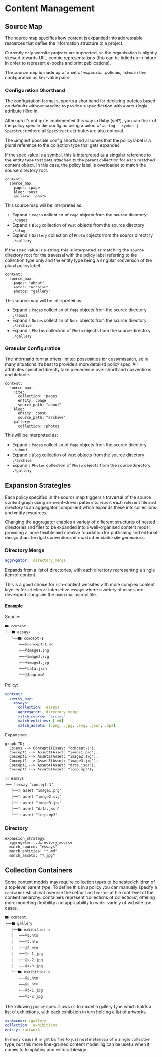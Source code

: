 # Content Management

## Source Map

The source map specifies how content is expanded into addressable resources that define the information structure of a project.

Currently only website projects are supported, so the organisation is slightly skewed towards URL-centric representations (this can be tidied up in future in order to represent e-books and print publications).

The source map is made up of a set of expansion policies, listed in the configuration as key-value pairs.

### Configuration Shorthand

The configuration format supports a shorthand for declaring policies based on defaults without needing to provide a specification with every single attribute filled in.

Although it’s not quite implemented this way in Ruby (yet?), you can think of the policy spec in the config as being a union of `String | Symbol | SpecStruct` where all `SpecStruct` attributes are also optional.

The simplest possible config shorthand assumes that the policy label is a plural reference to the collection type that gets expanded.

If the spec value is a symbol, this is interpreted as a singular reference to the entity type that gets attached to the parent collection for each matched content object. In this case, the policy label is overloaded to match the source directory root.

```
content:
  source_map:
    pages: :page
    blog: :post
    gallery: :photo
```

This source map will be interpreted as:

- Expand a `Pages` collection of `Page` objects from the source directory `./pages`
- Expand a `Blog` collection of `Post` objects from the source directory `./blog`
- Expand a `Gallery` collection of `Photo` objects from the source directory `./gallery`

If the spec value is a string, this is interpreted as matching the source directory root for the traversal with the policy label referring to the collection type only and the entity type being a singular conversion of the plural policy label.

```
content:
  source_map:
    pages: "about"
    notes: "archive"
    photos: "gallery"
```

This source map will be interpreted as:

- Expand a `Pages` collection of `Page` objects from the source directory `./about`
- Expand a `Notes` collection of `Note` objects from the source directory `./archive`
- Expand a `Photos` collection of `Photo` objects from the source directory `./gallery`

### Granular Configuration

The shorthand format offers limited possibilities for customisation, so in many situations it’s best to provide a more detailed policy spec. All attributes specified directly take precedence over shorthand conventions and defaults.

```
content:
  source_map:
    site:
      collection: :pages
      entity: :page
      source_path: "about"
    blog:
      entity: :post
      source_path: "archive"
    gallery:
      collection: :photos
```

This will be interpreted as:

- Expand a `Pages` collection of `Page` objects from the source directory `./about`
- Expand a `Blog` collection of `Post` objects from the source directory `./archive`
- Expand a `Photos` collection of `Photo` objects from the source directory `./gallery`

## Expansion Strategies

Each policy specified in the source map triggers a traversal of the source content graph using an event-driven pattern to report each relevant file and directory to an aggregator component which expands these into collections and entity resources.

Changing the aggregator enables a variety of different structures of nested directories and files to be expanded into a well-organised content model, providing a more flexible and creative foundation for publishing and editorial design than the rigid conventions of most other static-site generators.

### Directory Merge

```yml
aggregator: :directory_merge
```

Expands from a list of directories, with each directory representing a single item of content.

This is a good choice for rich-content websites with more complex content layouts for articles or interactive essays where a variety of assets are developed alongside the main manuscript file.

#### Example

Source:

```
🖿 content
└──🖿 essays
   └──🖿 concept-1
      ├──🗎concept-1.md
      ├──🖻image1.png
      ├──🖻image2.svg
      ├──🖻image3.jpg
      ├──🗎data.json
      └──🗎loop.mp3
```

Policy:

```yml
content:
  source_map:
    essays:
      collection: :essays
      aggregator: :directory_merge
      match_source: "essays"
      match_entities: [.md]
      match_assets: [.png, .jpg, .svg, .json, .mp3]
```

Expansion:

```mermaid
graph TD;
  Essays --> Concept1(Essay: "concept-1");
  Concept1 --> Asset1(Asset: "image1.png");
  Concept1 --> Asset2(Asset: "image2.svg");
  Concept1 --> Asset3(Asset: "image3.jpg");
  Concept1 --> Asset4(Asset: "data.json");
  Concept1 --> Asset5(Asset: "loop.mp3");
```

```
🗀 essays
└──🗋 essay "concept-1"
   ├──🗅 asset "image1.png"
   ├──🗅 asset "image2.svg"
   ├──🗅 asset "image3.jpg"
   ├──🗅 asset "data.json"
   └──🗅 asset "loop.mp3"
```

### Directory

```
expansion_strategy:
  aggregator: :directory_source
  match_source: "essays"
  match_entities: "*.md"
  match_assets: "*.jpg"
```

## Collection Containers

Some content models may require collection types to be nested children of a top-level parent type. To define this in a policy you can manually specify a `container` which will override the default `collection` at the root level of the content hierarchy. Containers represent ‘collections of collections’, offering more modelling flexibility and applicability to wider variety of website use cases.

```
🖿 content
└──🖿 gallery
   ├──🖿 exhibition-a
   │  ├──🗎1.htm
   │  ├──🗎2.htm
   │  ├──🗎3.htm
   │  ├──🗎a-1.jpg
   │  ├──🗎a-2.jpg
   │  └──🗎a-3.jpg
   └──🖿 exhibition-b
      ├──🗎1.htm
      ├──🗎2.htm
      ├──🗎b-1.jpg
      └──🗎b-2.jpg
```

The following policy spec allows us to model a gallery type which holds a list of exhibitions, with each exhibition in turn holding a list of artworks.

```yml
container: :gallery
collection: :exhibitions
entity: :artwork
```

In many cases it might be fine to just nest instances of a single collection type, but this more fine-grained content modelling can be useful when it comes to templating and editorial design.